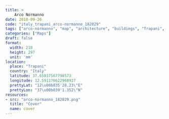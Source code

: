 ```yaml
---
title: > 
    Arco Normanno
date: 2018-09-26
code: "italy_trapani_arco-normanno_182029"
tags: ["arco-normanno", "map", "architecture", "buildings", "Trapani", "Italy"]
categories: ["Maps"]
draft: false
format:
  width: 210
  height: 297
  unit: 'mm'
location:
  place: "Trapani"
  country: "Italy"
  latitude: 37.65037567798573
  longitude: 12.591176622968927
  prettyLat: "12\u00b035'28.23\"E"
  prettyLon: "37\u00b039'1.352\"N"
resources:
- src: "arco-normanno_182029.png"
  title: "Cover"
  name: cover
---
```

